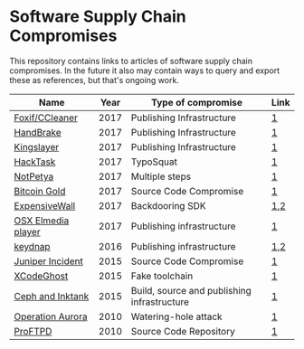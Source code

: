 Software Supply Chain Compromises
=================================

This repository contains links to articles of software supply chain
compromises. In the future it also may contain ways to query and export these
as references, but that's ongoing work.

| Name              | Year               | Type of compromise    | Link        |
| ----------------- | ------------------ | ------------------    | ----------- |
| [Foxif/CCleaner](compromises/2017/ccleaner.md) | 2017 | Publishing Infrastructure | [1](http://blog.talosintelligence.com/2017/09/avast-distributes-malware.html) |
| [HandBrake](compromises/2017/handbrake.md) | 2017 | Publishing Infrastructure | [1](https://blog.malwarebytes.com/threat-analysis/mac-threat-analysis/2017/05/handbrake-hacked-to-drop-new-variant-of-proton-malware/) |
| [Kingslayer](compromises/2017/kingslayer.md) | 2017 | Publishing Infrastructure | [1](https://www.rsa.com/content/dam/premium/en/white-paper/kingslayer-a-supply-chain-attack.pdf) |
| [HackTask](compromises/2017/hacktask.md) | 2017 | TypoSquat | [1](https://securityintelligence.com/news/typosquatting-attack-puts-developers-at-risk-from-infected-javascript-packages/) |
| [NotPetya](compromises/2017/notpetya.md) | 2017 | Multiple steps | [1](https://www.welivesecurity.com/2017/07/04/analysis-of-telebots-cunning-backdoor/) |
| [Bitcoin Gold](compromises/2017/bitcoingold.md) | 2017 | Source Code Compromise | [1](https://bitcoingold.org/critical-warning-nov-26/) | 
| [ExpensiveWall](compromises/2017/expensivewall.md) | 2017 | Backdooring SDK | [1](https://blog.checkpoint.com/2017/09/14/expensivewall-dangerous-packed-malware-google-play-will-hit-wallet/),[2](https://research.checkpoint.com/expensivewall-dangerous-packed-malware-google-play-will-hit-wallet/)
| [OSX Elmedia player](compromises/2017/elmedia.md) | 2017 | Publishing infrastructure | [1](https://www.hackread.com/hackers-infect-mac-users-proton-malware-using-elmedia-player/) |
| [keydnap](compromises/2016/keydnap.md) | 2016 | Publishing infrastructure | [1](https://blog.malwarebytes.com/threat-analysis/2016/09/transmission-hijacked-again-to-spread-malware),[2](https://www.welivesecurity.com/2016/08/30/osxkeydnap-spreads-via-signed-transmission-application/)
| [Juniper Incident](compromises/2015/juniper.md) | 2015    | Source Code Compromise| [1](https://eprint.iacr.org/2016/376.pdf)
| [XCodeGhost](compromises/2015/xcodeghost.md) | 2015 | Fake toolchain | [1](https://www.theregister.co.uk/2015/09/21/xcodeghost_apple_ios_store_malware_zapped/) | 
| [Ceph and Inktank](compromises/2015/ceph-and-inktank.md) | 2015 | Build, source and publishing infrastructure | [1](https://www.zdnet.com/article/red-hats-ceph-and-inktank-code-repositories-were-cracked/) |
| [Operation Aurora](compromises/2010/aurora.md) | 2010 | Watering-hole attack | [1](https://www.wired.com/2010/03/source-code-hacks/) | 
| [ProFTPD](compromises/2010/proftpd.md) | 2010 | Source Code Repository | [1](https://www.zdnet.com/article/open-source-proftpd-hacked-backdoor-planted-in-source-code/) |
